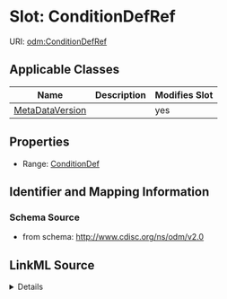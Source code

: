 # Slot: ConditionDefRef

URI: [odm:ConditionDefRef](http://www.cdisc.org/ns/odm/v2.0/ConditionDefRef)



<!-- no inheritance hierarchy -->




## Applicable Classes

| Name | Description | Modifies Slot |
| --- | --- | --- |
[MetaDataVersion](MetaDataVersion.md) |  |  yes  |







## Properties

* Range: [ConditionDef](ConditionDef.md)





## Identifier and Mapping Information







### Schema Source


* from schema: http://www.cdisc.org/ns/odm/v2.0




## LinkML Source

<details>
```yaml
name: ConditionDefRef
from_schema: http://www.cdisc.org/ns/odm/v2.0
rank: 1000
alias: ConditionDefRef
domain_of:
- MetaDataVersion
range: ConditionDef

```
</details>